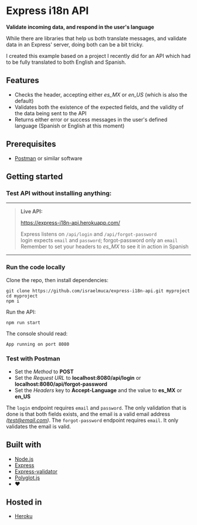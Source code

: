 # Express i18n API

**Validate incoming data, and respond in the user's language**

While there are libraries that help us both translate messages, and validate data in an Express' server, doing both can be a bit tricky.

I created this example based on a project I recently did for an API which had to be fully translated to both English and Spanish.

## Features
- Checks the header, accepting either _es_MX_ or _en_US_ (which is also the default)
- Validates both the existence of the expected fields, and the validity of the data being sent to the API
- Returns either error or success messages in the user's defined language (Spanish or English at this moment)

## Prerequisites
- [Postman](https://www.getpostman.com/) or similar software

## Getting started

### Test API without installing anything:
---
> **Live API:**
>
>https://express-i18n-api.herokuapp.com/
>
> Express listens on `/api/login` and `/api/forgot-password`  
> login expects `email` and `password`; forgot-password only an `email`  
> Remember to set your headers to _es_MX_ to see it in action in Spanish
---

### Run the code locally
Clone the repo, then install dependencies:
```shell
git clone https://github.com/israelmuca/express-i18n-api.git myproject
cd myproject
npm i
```

Run the API:
```shell
npm run start
```

The console should read:
```shell
App running on port 8080
```

### Test with Postman
- Set the _Method_ to **POST**
- Set the _Request URL_ to **localhost:8080/api/login** or **localhost:8080/api/forgot-password**
- Set the _Headers_ key to **Accept-Language** and the value to **es_MX** or **en_US**

The `login` endpoint requires `email` and `password`. The only validation that is done is that both fields exists, and the email is a valid email address _(test@email.com)_.
The `forgot-password` endpoint requires `email`. It only validates the email is valid.


## Built with
- [Node.js](https://nodejs.org/)
- [Express](https://expressjs.com)
- [Express-validator](https://express-validator.github.io/docs/)
- [Polyglot.js](https://airbnb.io/polyglot.js/)
- ❤️

## Hosted in
- [Heroku](https://heroku.com)
